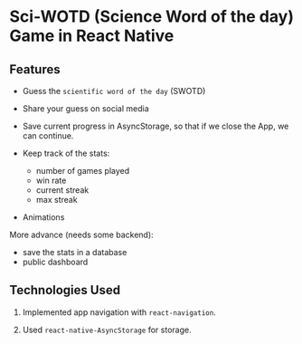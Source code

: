 # Sci-WOTD (Science Word of the day) Game in React Native

## Features

- Guess the `scientific word of the day` (SWOTD)

- Share your guess on social media

- Save current progress in AsyncStorage, so that if we close the App, we can continue.

- Keep track of the stats:

  - number of games played
  - win rate
  - current streak
  - max streak

- Animations

More advance (needs some backend):

- save the stats in a database
- public dashboard

## Technologies Used

1. Implemented app navigation with `react-navigation`.

2. Used `react-native-AsyncStorage` for storage.

